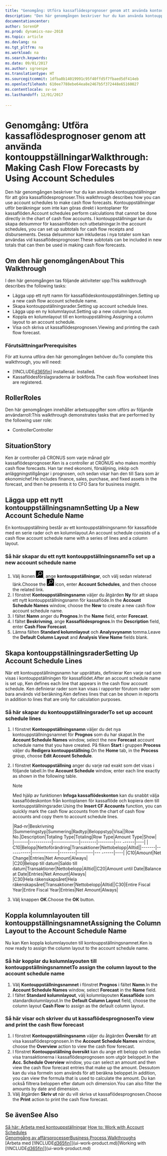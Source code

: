 ```yaml
---
title: "Genomgång: Utföra kassaflödesprognoser genom att använda kontouppställningar"
description: "Den här genomgången beskriver hur du kan använda kontouppställningar för att göra kassaflödesprognoser. Kontouppställningar utför beräkningar som inte kan göras direkt i kontoplaner för kassaflöden. I kontouppställningar kan du skapa delsummor för kassainflöden och utbetalningar. Dessa delsummor kan inkluderas i nya totaler som kan användas vid kassaflödesprognoser."
documentationcenter: 
author: SorenGP
ms.prod: dynamics-nav-2018
ms.topic: article
ms.devlang: na
ms.tgt_pltfrm: na
ms.workload: na
ms.search.keywords: 
ms.date: 09/01/2017
ms.author: sgroespe
ms.translationtype: HT
ms.sourcegitcommit: 1dfba8b14019991c95f40ffd5f7fbaed5df414eb
ms.openlocfilehash: 610ee7788ebe64ea8e2467b5f372448e65160027
ms.contentlocale: sv-se
ms.lasthandoff: 12/01/2017

---
```

# <a name="walkthrough-making-cash-flow-forecasts-by-using-account-schedules"></a><span data-ttu-id="bbe12-106">Genomgång: Utföra kassaflödesprognoser genom att använda kontouppställningar</span><span class="sxs-lookup"><span data-stu-id="bbe12-106">Walkthrough: Making Cash Flow Forecasts by Using Account Schedules</span></span>
<span data-ttu-id="bbe12-107">Den här genomgången beskriver hur du kan använda kontouppställningar för att göra kassaflödesprognoser.</span><span class="sxs-lookup"><span data-stu-id="bbe12-107">This walkthrough describes how you can use account schedules to make cash flow forecasts.</span></span> <span data-ttu-id="bbe12-108">Kontouppställningar utför beräkningar som inte kan göras direkt i kontoplaner för kassaflöden.</span><span class="sxs-lookup"><span data-stu-id="bbe12-108">Account schedules perform calculations that cannot be done directly in the chart of cash flow accounts.</span></span> <span data-ttu-id="bbe12-109">I kontouppställningar kan du skapa delsummor för kassainflöden och utbetalningar.</span><span class="sxs-lookup"><span data-stu-id="bbe12-109">In the account schedules, you can set up subtotals for cash flow receipts and disbursements.</span></span> <span data-ttu-id="bbe12-110">Dessa delsummor kan inkluderas i nya totaler som kan användas vid kassaflödesprognoser.</span><span class="sxs-lookup"><span data-stu-id="bbe12-110">These subtotals can be included in new totals that can then be used in making cash flow forecasts.</span></span>  

## <a name="about-this-walkthrough"></a><span data-ttu-id="bbe12-111">Om den här genomgången</span><span class="sxs-lookup"><span data-stu-id="bbe12-111">About This Walkthrough</span></span>  
<span data-ttu-id="bbe12-112">I den här genomgången tas följande aktiviteter upp:</span><span class="sxs-lookup"><span data-stu-id="bbe12-112">This walkthrough describes the following tasks:</span></span>  

- <span data-ttu-id="bbe12-113">Lägga upp ett nytt namn för kassaflödeskontouppställningen.</span><span class="sxs-lookup"><span data-stu-id="bbe12-113">Setting up a new cash flow account schedule name.</span></span>  
- <span data-ttu-id="bbe12-114">Skapa kontouppställningsrader.</span><span class="sxs-lookup"><span data-stu-id="bbe12-114">Setting up account schedule lines.</span></span>  
- <span data-ttu-id="bbe12-115">Lägga upp en ny kolumnlayout.</span><span class="sxs-lookup"><span data-stu-id="bbe12-115">Setting up a new column layout.</span></span>  
- <span data-ttu-id="bbe12-116">Koppla en kolumnlayout till en kontouppställning.</span><span class="sxs-lookup"><span data-stu-id="bbe12-116">Assigning a column layout to an account schedule.</span></span>  
- <span data-ttu-id="bbe12-117">Visa och skriva ut kassaflödesprognosen.</span><span class="sxs-lookup"><span data-stu-id="bbe12-117">Viewing and printing the cash flow forecast.</span></span>  

### <a name="prerequisites"></a><span data-ttu-id="bbe12-118">Förutsättningar</span><span class="sxs-lookup"><span data-stu-id="bbe12-118">Prerequisites</span></span>  
<span data-ttu-id="bbe12-119">För att kunna utföra den här genomgången behöver du:</span><span class="sxs-lookup"><span data-stu-id="bbe12-119">To complete this walkthrough, you will need:</span></span>  

- [!INCLUDE[d365fin](includes/d365fin_md.md)]<span data-ttu-id="bbe12-120"> installerad.</span><span class="sxs-lookup"><span data-stu-id="bbe12-120"> installed.</span></span>  
- <span data-ttu-id="bbe12-121">Kassaflödesförslagsraderna är bokförda.</span><span class="sxs-lookup"><span data-stu-id="bbe12-121">The cash flow worksheet lines are registered.</span></span>  

## <a name="roles"></a><span data-ttu-id="bbe12-122">Roller</span><span class="sxs-lookup"><span data-stu-id="bbe12-122">Roles</span></span>  
<span data-ttu-id="bbe12-123">Den här genomgången innehåller arbetsuppgifter som utförs av följande användarroll:</span><span class="sxs-lookup"><span data-stu-id="bbe12-123">This walkthrough demonstrates tasks that are performed by the following user role:</span></span>  

- <span data-ttu-id="bbe12-124">Controller</span><span class="sxs-lookup"><span data-stu-id="bbe12-124">Controller</span></span>  

## <a name="story"></a><span data-ttu-id="bbe12-125">Situation</span><span class="sxs-lookup"><span data-stu-id="bbe12-125">Story</span></span>  
<span data-ttu-id="bbe12-126">Ken är controller på CRONUS som varje månad gör kassaflödesprognoser.</span><span class="sxs-lookup"><span data-stu-id="bbe12-126">Ken is a controller at CRONUS who makes monthly cash flow forecasts.</span></span> <span data-ttu-id="bbe12-127">Han tar med ekonomi, försäljning, inköp och anläggningstillgångar i prognosen, och sedan visar han den till Sara som är ekonomichef.</span><span class="sxs-lookup"><span data-stu-id="bbe12-127">He includes finance, sales, purchase, and fixed assets in the forecast, and then he presents it to CFO Sara for business insight.</span></span>  

## <a name="setting-up-a-new-account-schedule-name"></a><span data-ttu-id="bbe12-128">Lägga upp ett nytt kontouppställningsnamn</span><span class="sxs-lookup"><span data-stu-id="bbe12-128">Setting Up a New Account Schedule Name</span></span>  
<span data-ttu-id="bbe12-129">En kontouppställning består av ett kontouppställningsnamn för kassaflöde med en serie rader och en kolumnlayout.</span><span class="sxs-lookup"><span data-stu-id="bbe12-129">An account schedule consists of a cash flow account schedule name with a series of lines and a column layout.</span></span>  

### <a name="to-set-up-a-new-account-schedule-name"></a><span data-ttu-id="bbe12-130">Så här skapar du ett nytt kontouppställningsnamn</span><span class="sxs-lookup"><span data-stu-id="bbe12-130">To set up a new account schedule name</span></span>  

1.  <span data-ttu-id="bbe12-131">Välj ikonen ![Sök efter sidan eller rapporten](media/ui-search/search_small.png "ikonen Sök efter sidan eller rapporten"), ange **kontouppställningar**, och välj sedan relaterad länk.</span><span class="sxs-lookup"><span data-stu-id="bbe12-131">Choose the ![Search for Page or Report](media/ui-search/search_small.png "Search for Page or Report icon") icon, enter **Account Schedules**, and then choose the related link.</span></span>  
2.  <span data-ttu-id="bbe12-132">I fönstret **Kontouppställningsnamn** väljer du åtgärden **Ny** för att skapa ett nytt kontouppställningsnamn för kassaflöde.</span><span class="sxs-lookup"><span data-stu-id="bbe12-132">In the **Account Schedule Names** window, choose the **New** to create a new cash flow account schedule name.</span></span>  
3.  <span data-ttu-id="bbe12-133">I fältet **Namn** anger du **Prognos**.</span><span class="sxs-lookup"><span data-stu-id="bbe12-133">In the **Name** field, enter **Forecast**.</span></span>  
4.  <span data-ttu-id="bbe12-134">I fältet **Beskrivning**, ange **Kassaflödesprognos**.</span><span class="sxs-lookup"><span data-stu-id="bbe12-134">In the **Description** field, enter **Cash Flow Forecast**.</span></span>  
5.  <span data-ttu-id="bbe12-135">Lämna fälten **Standard kolumnlayout** och **Analysvynamn** tomma.</span><span class="sxs-lookup"><span data-stu-id="bbe12-135">Leave the **Default Column Layout** and **Analysis View Name** fields blank.</span></span>  

## <a name="setting-up-account-schedule-lines"></a><span data-ttu-id="bbe12-136">Skapa kontouppställningsrader</span><span class="sxs-lookup"><span data-stu-id="bbe12-136">Setting Up Account Schedule Lines</span></span>  
<span data-ttu-id="bbe12-137">När ett kontouppställningsnamn har upprättats, definierar Ken varje rad som visas i kontouppställningen för kassaflödet.</span><span class="sxs-lookup"><span data-stu-id="bbe12-137">After an account schedule name is set up, Ken defines each line that appears in the cash flow account schedule.</span></span> <span data-ttu-id="bbe12-138">Ken definierar rader som kan visas i rapporter förutom rader som bara används vid beräkning.</span><span class="sxs-lookup"><span data-stu-id="bbe12-138">Ken defines lines that can be shown in reports in addition to lines that are only for calculation purposes.</span></span>  

### <a name="to-set-up-account-schedule-lines"></a><span data-ttu-id="bbe12-139">Så här skapar du kontouppställningsrader</span><span class="sxs-lookup"><span data-stu-id="bbe12-139">To set up account schedule lines</span></span>  

1.  <span data-ttu-id="bbe12-140">I fönstret **Kontouppställningsnamn** väljer du det nya kontouppställningsnamnet för **Prognos** som du har skapat.</span><span class="sxs-lookup"><span data-stu-id="bbe12-140">In the **Account Schedule Names** window, select the new **Forecast** account schedule name that you have created.</span></span> <span data-ttu-id="bbe12-141">På fliken **Start** i gruppen **Process** väljer du **Redigera kontouppställning**.</span><span class="sxs-lookup"><span data-stu-id="bbe12-141">On the **Home** tab, in the **Process** group, choose **Edit Account Schedule**.</span></span>  
2.  <span data-ttu-id="bbe12-142">I fönstret **Kontouppställning** anger du varje rad exakt som det visas i följande tabell.</span><span class="sxs-lookup"><span data-stu-id="bbe12-142">In the **Account Schedule** window, enter each line exactly as shown in the following table.</span></span>  

    > [!NOTE]  
    >  <span data-ttu-id="bbe12-143">Med hjälp av funktionen **Infoga kassaflödeskonton** kan du snabbt välja kassaflödeskonton från kontoplanen för kassaflöde och kopiera dem till kontouppställningsrader.</span><span class="sxs-lookup"><span data-stu-id="bbe12-143">Using the **Insert CF Accounts** function, you can quickly mark the cash flow accounts from the chart of cash flow accounts and copy them to account schedule lines.</span></span>  

    <span data-ttu-id="bbe12-144">|Rad-nr|Beskrivning |Summeringstyp|Summering|Radtyp|Beloppstyp|Visa|</span><span class="sxs-lookup"><span data-stu-id="bbe12-144">|Row No.|Description|Totaling Type|Totaling|Row Type|Amount Type|Show|</span></span>  
    <span data-ttu-id="bbe12-145">|-------|-----------|-------------|--------|--------|--- ------|----| | C10|Belopp|Nettoförändring|Transaktioner|Nettobelopp|Alltid|</span><span class="sxs-lookup"><span data-stu-id="bbe12-145">|-------|-----------|-------------|--------|--------|---  ------|----| |C10|Amount|Net Change|Entries|Net Amount|Always|</span></span>  
    <span data-ttu-id="bbe12-146">|C20|Belopp till datum|Saldo till datum|Transaktioner|Nettobelopp|Alltid|</span><span class="sxs-lookup"><span data-stu-id="bbe12-146">|C20|Amount until Date|Balance at Date|Entries|Net Amount|Always|</span></span>  
    <span data-ttu-id="bbe12-147">|C30|Hela räkenskapsåret|Hela räkenskapsåret|Transaktioner|Nettobelopp|Alltid|</span><span class="sxs-lookup"><span data-stu-id="bbe12-147">|C30|Entire Fiscal Year|Entire Fiscal Year|Entries|Net Amount|Always|</span></span>  

4.  <span data-ttu-id="bbe12-148">Välj knappen **OK**.</span><span class="sxs-lookup"><span data-stu-id="bbe12-148">Choose the **OK** button.</span></span>  

## <a name="assigning-the-column-layout-to-the-account-schedule-name"></a><span data-ttu-id="bbe12-149">Koppla kolumnlayouten till kontouppställningsnamnet</span><span class="sxs-lookup"><span data-stu-id="bbe12-149">Assigning the Column Layout to the Account Schedule Name</span></span>  
<span data-ttu-id="bbe12-150">Nu kan Ken koppla kolumnlayouten till kontouppställningsnamnet.</span><span class="sxs-lookup"><span data-stu-id="bbe12-150">Ken is now ready to assign the column layout to the account schedule name.</span></span>  

### <a name="to-assign-the-column-layout-to-the-account-schedule-name"></a><span data-ttu-id="bbe12-151">Så här kopplar du kolumnlayouten till kontouppställningsnamnet</span><span class="sxs-lookup"><span data-stu-id="bbe12-151">To assign the column layout to the account schedule name</span></span>  

1.  <span data-ttu-id="bbe12-152">Välj **Kontouppställningsnamnet** i fönstret **Prognos** i fältet **Namn**.</span><span class="sxs-lookup"><span data-stu-id="bbe12-152">In the **Account Schedule Names** window, select **Forecast** in the **Name** field.</span></span>  
2.  <span data-ttu-id="bbe12-153">I fältet **Standard kolumnlayout**, välj kolumnlayouten **Kassaflöde** som standardkolumnlayout.</span><span class="sxs-lookup"><span data-stu-id="bbe12-153">In the **Default Column Layout** field, choose the column layout **Cash Flow** to assign as the default column layout.</span></span>  

### <a name="to-view-and-print-the-cash-flow-forecast"></a><span data-ttu-id="bbe12-154">Så här visar och skriver du ut kassaflödesprognosen</span><span class="sxs-lookup"><span data-stu-id="bbe12-154">To view and print the cash flow forecast</span></span>  
1.  <span data-ttu-id="bbe12-155">I fönstret **Kontouppställningsnamn** väljer du åtgärden **Översikt** för att visa kassaflödesprognosen.</span><span class="sxs-lookup"><span data-stu-id="bbe12-155">In the **Account Schedule Names** window, choose the **Overview** action to view the cash flow forecast.</span></span>  
2.  <span data-ttu-id="bbe12-156">I fönstret **Kontouppställning översikt** kan du ange ett belopp och sedan visa transaktionerna i kassaflödesprognosen som utgör beloppet.</span><span class="sxs-lookup"><span data-stu-id="bbe12-156">In the **Acc. Schedule Overview** window, you can select an amount and then view the cash flow forecast entries that make up the amount.</span></span> <span data-ttu-id="bbe12-157">Dessutom kan du visa formeln som används för att beräkna beloppet.</span><span class="sxs-lookup"><span data-stu-id="bbe12-157">In addition, you can view the formula that is used to calculate the amount.</span></span> <span data-ttu-id="bbe12-158">Du kan också filtrera beloppen efter datum och dimension.</span><span class="sxs-lookup"><span data-stu-id="bbe12-158">You can also filter the amounts by date and dimension.</span></span>  
3.  <span data-ttu-id="bbe12-159">Välj åtgärden **Skriv ut** när du vill skriva ut kassaflödesprognosen.</span><span class="sxs-lookup"><span data-stu-id="bbe12-159">Choose the **Print** action to print the cash flow forecast.</span></span>  

## <a name="see-also"></a><span data-ttu-id="bbe12-160">Se även</span><span class="sxs-lookup"><span data-stu-id="bbe12-160">See Also</span></span>  
 <span data-ttu-id="bbe12-161">[Så här: Arbeta med kontouppställningar](bi-how-work-account-schedule.md) </span><span class="sxs-lookup"><span data-stu-id="bbe12-161">[How to: Work with Account Schedules](bi-how-work-account-schedule.md) </span></span>  
 [<span data-ttu-id="bbe12-162">Genomgång av affärsprocesser</span><span class="sxs-lookup"><span data-stu-id="bbe12-162">Business Process Walkthroughs</span></span>](walkthrough-business-process-walkthroughs.md)  
 <span data-ttu-id="bbe12-163">[Arbeta med [!INCLUDE[d365fin](includes/d365fin_md.md)]](ui-work-product.md)</span><span class="sxs-lookup"><span data-stu-id="bbe12-163">[Working with [!INCLUDE[d365fin](includes/d365fin_md.md)]](ui-work-product.md)</span></span>


